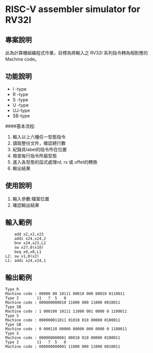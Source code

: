 # RISC-V assembler simulator for RV32I

## 專案說明
此為計算機組織程式作業，目標為將輸入之 RV32I 系列指令轉為相對應的Machine code。

## 功能說明
* I -type
* R -type
* S -type 
* U -type 
* UJ-type
* SB-type 

####基本流程:

1. 輸入以上六種任一型態指令
2. 讀取整份文件，確認總行數
3. 紀錄具label的指令所在位置
4. 檢查每行指令所屬型態
5. 進入各型態的函式處理rd, rs 或 offet的轉換
6. 輸出結果
 

## 使用說明
1. 輸入參數:檔案位置	
2. 確認輸出結果

## 輸入範例
		add x2,x2,x23
		addi x24,x24,2
		bne x24,x23,L2
		sw x27,0(x10)
		beq x0,x0,L1
	L2: sw x1,0(x2)
	L1: addi x24,x24,1

## 輸出範例
	Type R
	Machine code : 00000 00 10111 00010 000 00010 0110011
	Type I        11   7  5   0
	Machine code : 000000000010 11000 000 11000 0010011
	Type SB
	Machine code : 1 000100 10111 11000 001 0000 0 1100011
	Type S
	Machine code : 000000011011 01010 010 00000 0100011
	Type SB
	Machine code : 0 000110 00000 00000 000 0000 0 1100011
	Type S
	Machine code : 000000000001 00010 010 00000 0100011
	Type I        11   7  5   0
	Machine code : 000000000001 11000 000 11000 0010011
